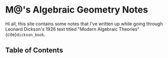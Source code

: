 # M@'s Algebraic Geometry Notes

Hi all, this site contains some notes that I've written up while going through
Leonard Dickson's 1926 text titled "Modern Algebraic Theories" {cite}`dickson_book`.

## Table of Contents

```{tableofcontents}
```

